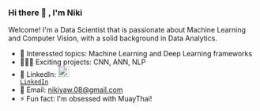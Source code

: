 ### Hi there 👋 , I'm Niki 

Welcome! I'm a Data Scientist that is passionate about Machine Learning and Computer Vision, with a solid background in Data Analytics. 

- 💬 Interessted topics: Machine Learning and Deep Learning frameworks
- 👩🏻‍💻 Exciting projects: CNN, ANN, NLP
- 🔗 LinkedIn: <code><a href="https://www.linkedin.com/in/niki-yaw-8831b694/" target="_blank" title="LinkedIn Profile"><img alt="LinkedIn Logo" width="22" src="https://seeklogo.com/images/L/linkedin-icon-logo-FBADE03110-seeklogo.com.png"> LinkedIn</a></code>
- 📧 Email: nikiyaw.08@gmail.com
- ⚡ Fun fact: I'm obsessed with MuayThai!
